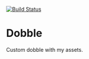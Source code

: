 [![Build Status](https://drone.io/github.com/Mizux/dobble/status.png)](https://drone.io/github.com/Mizux/dobble/latest)

Dobble
======

Custom dobble with my assets.
